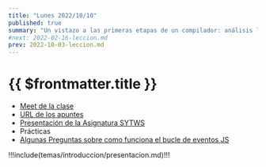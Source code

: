 ```yaml
---
title: "Lunes 2022/10/10"
published: true
summary: "Un vistazo a las primeras etapas de un compilador: análisis léxico"
#next: 2022-02-16-leccion.md
prev: 2022-10-03-leccion.md
---
```


# {{ $frontmatter.title }}

* [Meet de la clase](https://meet.google.com/bhv-togn-ynm)
* [URL de los apuntes](https://ull-mii-sytws.github.io/)
* [Presentación de la Asignatura SYTWS](/tema0-presentacion/)
* Prácticas
* [Algunas Preguntas sobre como funciona el bucle de eventos JS]()

!!!include(temas/introduccion/presentacion.md)!!!

